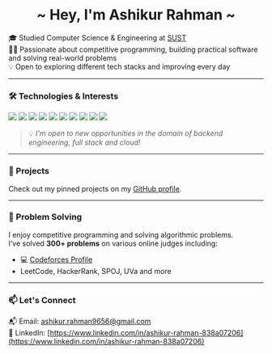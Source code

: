 <h1 align="center">~ Hey, I'm Ashikur Rahman ~</h1>

🎓 Studied Computer Science & Engineering  at [SUST](https://www.sust.edu/)  
🧑‍💻 Passionate about competitive programming, building practical software and solving real-world problems  
💡 Open to exploring different tech stacks and improving every day

---

### 🛠️ Technologies & Interests

<p>
<img src="https://img.shields.io/badge/JavaScript-F7DF1E?style=for-the-badge&logo=javascript&logoColor=black" />
<img src="https://img.shields.io/badge/React-20232A?style=for-the-badge&logo=react&logoColor=61DAFB" />
<img src="https://img.shields.io/badge/Node.js-339933?style=for-the-badge&logo=nodedotjs&logoColor=white" />
<img src="https://img.shields.io/badge/Express.js-000000?style=for-the-badge&logo=express&logoColor=white" />
<img src="https://img.shields.io/badge/MongoDB-47A248?style=for-the-badge&logo=mongodb&logoColor=white" />
<img src="https://img.shields.io/badge/MySQL-00758F?style=for-the-badge&logo=mysql&logoColor=white" />
<img src="https://img.shields.io/badge/Java-ED8B00?style=for-the-badge&logo=openjdk&logoColor=white" />
<img src="https://img.shields.io/badge/Python-3776AB?style=for-the-badge&logo=python&logoColor=white" />
<img src="https://img.shields.io/badge/Git-F05032?style=for-the-badge&logo=git&logoColor=white" />
<img src="https://img.shields.io/badge/Tailwind_CSS-38B2AC?style=for-the-badge&logo=tailwind-css&logoColor=white" />
</p>

> 💡 *I'm open to new opportunities in the domain of backend engineering, full stack and cloud!*



---

### 🚀 Projects

Check out my pinned projects on my [GitHub profile](https://github.com/AshikurRahman3).

---

### 🧠 Problem Solving

I enjoy competitive programming and solving algorithmic problems.  
I’ve solved **300+ problems** on various online judges including:

- 💻 [Codeforces Profile](https://codeforces.com/profile/Ashikur.Rahman3)
- LeetCode, HackerRank, SPOJ, UVa and more

---

### 📫 Let's Connect

📬 Email: [ashikur.rahman9656@gmail.com](mailto:ashikur.rahman9656@gmail.com)  
🔗 LinkedIn: [https://www.linkedin.com/in/ashikur-rahman-838a07206](https://www.linkedin.com/in/ashikur-rahman-838a07206)


<!--
**AshikurRahman3/AshikurRahman3** is a ✨ _special_ ✨ repository because its `README.md` (this file) appears on your GitHub profile.

Here are some ideas to get you started:

- 🔭 I’m currently working on ...
- 🌱 I’m currently learning ...
- 👯 I’m looking to collaborate on ...
- 🤔 I’m looking for help with ...
- 💬 Ask me about ...
- 📫 How to reach me: ...
- 😄 Pronouns: ...
- ⚡ Fun fact: ...
-->
